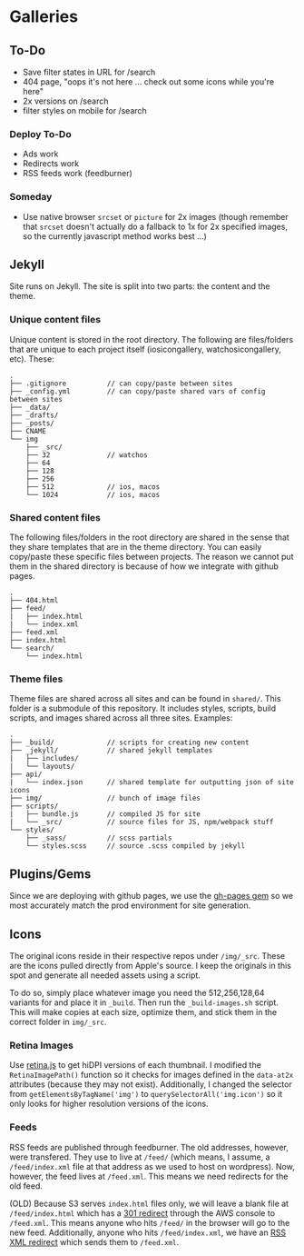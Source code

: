 # Galleries

## To-Do

- Save filter states in URL for /search
- 404 page, "oops it's not here ... check out some icons while you're here"
- 2x versions on /search
- filter styles on mobile for /search

###  Deploy To-Do

- Ads work
- Redirects work
- RSS feeds work (feedburner)

### Someday

- Use native browser `srcset` or `picture` for 2x images (though remember that `srcset` doesn't actually do a fallback to 1x for 2x specified images, so the currently javascript method works best ...)

## Jekyll

Site runs on Jekyll. The site is split into two parts: the content and the theme.

### Unique content files

Unique content is stored in the root directory. The following are files/folders that are unique to each project itself (iosicongallery, watchosicongallery, etc). These:

```
.
├── .gitignore          // can copy/paste between sites
├── _config.yml         // can copy/paste shared vars of config between sites
├── _data/
├── _drafts/
├── _posts/
├── CNAME
└── img
    ├── _src/
    ├── 32              // watchos
    ├── 64
    ├── 128
    ├── 256
    ├── 512             // ios, macos
    └── 1024            // ios, macos
```

### Shared content files

The following files/folders in the root directory are shared in the sense that they share templates that are in the theme directory. You can easily copy/paste these specific files between projects. The reason we cannot put them in the shared directory is because of how we integrate with github pages.

```
.
├── 404.html
├── feed/
|   ├── index.html
|   └── index.xml
├── feed.xml
├── index.html
└── search/
    └── index.html
```

### Theme files

Theme files are shared across all sites and can be found in `shared/`. This folder is a submodule of this repository. It includes styles, scripts, build scripts, and images shared across all three sites. Examples:

```
.
├── _build/             // scripts for creating new content
├── _jekyll/            // shared jekyll templates
|   ├── includes/
|   └── layouts/
├── api/
|   └── index.json      // shared template for outputting json of site icons
├── img/                // bunch of image files
├── scripts/
|   ├── bundle.js       // compiled JS for site
|   └── _src/           // source files for JS, npm/webpack stuff
└── styles/
    ├── _sass/          // scss partials
    └── styles.scss     // source .scss compiled by jekyll
```

## Plugins/Gems

Since we are deploying with github pages, we use the [gh-pages gem](https://github.com/github/pages-gem) so we most accurately match the prod environment for site generation.


## Icons

The original icons reside in their respective repos under `/img/_src`. These are the icons pulled directly from Apple's source. I keep the originals in this spot and generate all needed assets using a script.

To do so, simply place whatever image you need the 512,256,128,64 variants for and place it in `_build`. Then run the `_build-images.sh` script. This will make copies at each size, optimize them, and stick them in the correct folder in `img/_src`.


### Retina Images

Use [retina.js](https://github.com/imulus/retinajs) to get hiDPI versions of each thumbnail. I modified the `RetinaImagePath()` function so it checks for images defined in the `data-at2x` attributes (because they may not exist). Additionally, I changed the selector from `getElementsByTagName('img')` to `querySelectorAll('img.icon')` so it only looks for higher resolution versions of the icons.


### Feeds

RSS feeds are published through feedburner. The old addresses, however, were transfered. They use to live at `/feed/` (which means, I assume, a `/feed/index.xml` file at that address as we used to host on wordpress). Now, however, the feed lives at `/feed.xml`. This means we need redirects for the old feed.

(OLD) Because S3 serves `index.html` files only, we will leave a blank file at `/feed/index.html` which has a [301 redirect](http://aws.amazon.com/blogs/aws/amazon-s3-support-for-website-redirects/) through the AWS console to `/feed.xml`. This means anyone who hits `/feed/` in the browser will go to the new feed. Additionally, anyone who hits `/feed/index.xml`, we have an [RSS XML redirect](http://www.rssboard.org/redirect-rss-feed) which sends them to `/feed.xml`.
